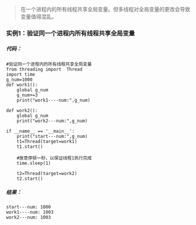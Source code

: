 > 在一个进程内的所有线程共享全局变量。但多线程对全局变量的更改会导致变量值得混乱。

### 实例1：验证同一个进程内所有线程共享全局变量

##### 代码：

```
#验证同一个进程内的所有线程共享全局变量
from threading import  Thread
import time
g_num=1000
def work1():
    global g_num
    g_num+=3
    print("work1----num:",g_num)

def work2():
    global g_num
    print("work2---num:",g_num)

if __name__ == '__main__':
    print("start---num:",g_num)
    t1=Thread(target=work1)
    t1.start()

    #故意停顿一秒，以保证线程1执行完成
    time.sleep(1)

    t2=Thread(target=work2)
    t2.start()
```

##### 结果：

```
start---num: 1000
work1----num: 1003
work2---num: 1003
```



